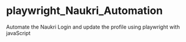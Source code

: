 # playwright_Naukri_Automation
Automate the Naukri Login and update the profile using playwright with javaScript
